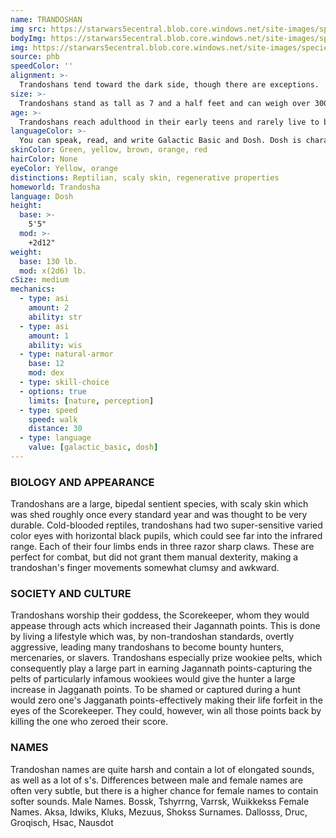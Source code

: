 ```yaml
---
name: TRANDOSHAN
img src: https://starwars5ecentral.blob.core.windows.net/site-images/species/species_trandoshan%20(2).png
bodyImg: https://starwars5ecentral.blob.core.windows.net/site-images/species/species_trandoshan%20(2).png
img: https://starwars5ecentral.blob.core.windows.net/site-images/species/species_trandoshan%20(2).png
source: phb
speedColor: ''
alignment: >-
  Trandoshans tend toward the dark side, though there are exceptions.
size: >-
  Trandoshans stand as tall as 7 and a half feet and can weigh over 300 lbs. Regardless of your position in that range, your size is Medium.
age: >-
  Trandoshans reach adulthood in their early teens and rarely live to be older than 70.
languageColor: >-
  You can speak, read, and write Galactic Basic and Dosh. Dosh is characterized by its harsh grunts, hisses and growls, and its written form that used alphabetic glyphs.
skinColor: Green, yellow, brown, orange, red
hairColor: None
eyeColor: Yellow, orange
distinctions: Reptilian, scaly skin, regenerative properties
homeworld: Trandosha
language: Dosh
height:
  base: >-
    5'5"
  mod: >-
    +2d12"
weight:
  base: 130 lb.
  mod: x(2d6) lb. 
cSize: medium
mechanics:
  - type: asi
    amount: 2
    ability: str
  - type: asi
    amount: 1
    ability: wis
  - type: natural-armor
    base: 12
    mod: dex
  - type: skill-choice
  - options: true
    limits: [nature, perception]
  - type: speed
    speed: walk
    distance: 30
  - type: language
    value: [galactic_basic, dosh]
---
```

### BIOLOGY AND APPEARANCE
Trandoshans are a large, bipedal sentient species, with
scaly skin which was shed roughly once every standard
year and was thought to be very durable. Cold-blooded
reptiles, trandoshans had two super-sensitive varied
color eyes with horizontal black pupils, which could see
far into the infrared range. Each of their four limbs
ends in three razor sharp claws. These are perfect for
combat, but did not grant them manual dexterity,
making a trandoshan's finger movements somewhat
clumsy and awkward.

### SOCIETY AND CULTURE
Trandoshans worship their goddess, the Scorekeeper,
whom they would appease through acts which
increased their Jagannath points. This is done by living
a lifestyle which was, by non-trandoshan standards,
overtly aggressive, leading many trandoshans to
become bounty hunters, mercenaries, or slavers.
Trandoshans especially prize wookiee pelts, which
consequently play a large part in earning Jagannath
points-capturing the pelts of particularly infamous
wookiees would give the hunter a large increase in
Jagganath points. To be shamed or captured during a
hunt would zero one's Jagganath points-effectively
making their life forfeit in the eyes of the Scorekeeper.
They could, however, win all those points back by
killing the one who zeroed their score.

### NAMES
Trandoshan names are quite harsh and contain a lot of
elongated sounds, as well as a lot of s's. Differences
between male and female names are often very subtle,
but there is a higher chance for female names to
contain softer sounds.
Male Names. Bossk, Tshyrrng, Varrsk, Wuikkekss
Female Names. Aksa, Idwiks, Kluks, Mezuus, Shokss
Surnames. Dallosss, Druc, Groqisch, Hsac, Nausdot
